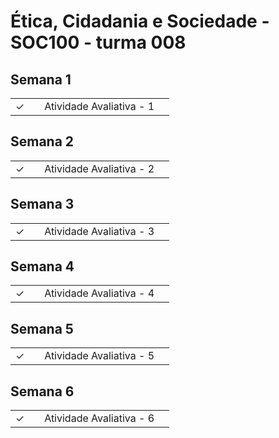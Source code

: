# Ética, Cidadania e Sociedade - SOC100 - turma 008


## Semana 1

|  |  |  |  |
|:---:|:---:|:---|:---|
| &check; |  | Atividade Avaliativa - 1 |  |


## Semana 2

|  |  |  |  |
|:---:|:---:|:---|:---|
| &check; |  | Atividade Avaliativa - 2 |  |


## Semana 3

|  |  |  |  |
|:---:|:---:|:---|:---|
| &check; |  | Atividade Avaliativa - 3 |  |


## Semana 4

|  |  |  |  |
|:---:|:---:|:---|:---|
| &check; |  | Atividade Avaliativa - 4 |  |


## Semana 5

|  |  |  |  |
|:---:|:---:|:---|:---|
| &check; |  | Atividade Avaliativa - 5 |  |


## Semana 6

|  |  |  |  |
|:---:|:---:|:---|:---|
| &check; |  | Atividade Avaliativa - 6 |  |